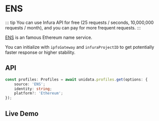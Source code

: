 # ENS

<Logos type="Profiles" :names="['ENS', 'Infura']" />

::: tip
You can use Infura API for free (25 requests / seconds, 10,000,000 requests / month), and you can pay for more frequent requests.
:::

[ENS](https://ens.domains/) is an famous Ethereum name service.

You can initialize with `ipfsGateway` and `infuraProjectID` to get potentially faster response or higher stability.

## API

```ts
const profiles: Profiles = await unidata.profiles.get(options: {
    source: 'ENS';
    identity: string;
    platform?: 'Ethereum';
});
```

## Live Demo

<Profiles :source="'ENS'" :defaultIdentity="[{
    identity: '0xC8b960D09C0078c18Dcbe7eB9AB9d816BcCa8944',
    platform: 'Ethereum'
}]" />

